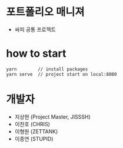 # 포트폴리오 매니져
- 싸피 공통 프로젝트

# how to start
```
yarn        // install packages
yarn serve  // project start on local:8080
```

# 개발자
- 지상현 (Project Master, JISSSH)
- 이찬호 (CHRIS)
- 이형원 (ZETTANK)
- 이종연 (STUPID)
